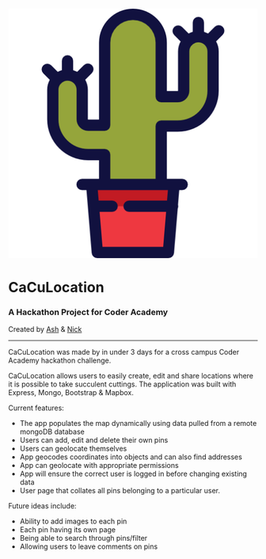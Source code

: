 ![Cactus Logo](/src/public/img/cacboi.png)

# CaCuLocation
### A Hackathon Project for Coder Academy

Created by [Ash](https://github.com/Ash-Eileen) & [Nick](https://github.com/nick-ducker)

****

CaCuLocation was made by in under 3 days for a cross campus Coder Academy hackathon challenge.

CaCuLocation allows users to easily create, edit and share locations where it is possible to take succulent cuttings.
The application was built with Express, Mongo, Bootstrap & Mapbox.

Current features:
  * The app populates the map dynamically using data pulled from a remote mongoDB database
  * Users can add, edit and delete their own pins 
  * Users can geolocate themselves
  * App geocodes coordinates into objects and can also find addresses
  * App can geolocate with appropriate permissions
  * App will ensure the correct user is logged in before changing existing data
  * User page that collates all pins belonging to a particular user.

Future ideas include: 
  * Ability to add images to each pin
  * Each pin having its own page
  * Being able to search through pins/filter
  * Allowing users to leave comments on pins